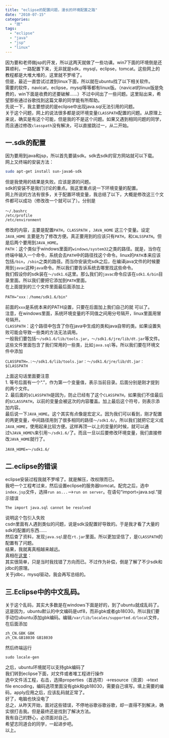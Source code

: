 ```yaml
---
title: "eclipse的配置问题，漫长的环境配置之路"
date: "2010-07-15"
categories: 
  - "技"
tags: 
  - "eclipse"
  - "java"
  - "jsp"
  - "linux"
---
```


因为要和老师做jsp的开发，所以这两天就做了一些功课。win7下面的环境倒是还算顺利，一路配置下来，无非就是sdk，mysql，eclipse，tomcat。这些网上的教程都是大堆大堆的，这里就不罗嗦了。  
但是，最近一直尝试过渡到linux下面，所以就在ubuntu找了以下相关软件。  
需要的软件，navicat，eclipse，mysql等等都有linux版。（navicat的linux版是免费的，win下面是收费的还要破解……）不过中间出了一些问题。这里贴出来，希望那些通过谷歌找到这篇文章的同学能有所帮助。  
先说一下，我主要想说的是eclipse中出现java.sql无法引用的问题。  
关于这个问题，网上的说法很多都是说环境变量`CLASSPATH`配置的问题。从原理上来说，确实是有这个可能，但是我的不是这个问题。如果又遇到相同问题的同学，而且通过修改`classpath`没有解决，可以直接跳过一，从二开始。  

## 一.sdk的配置

因为要用到java和jsp，所以首先要装sdk。sdk去sdk的官方网站就可以下载。  
网上又终端的安装方法：

```bash
sudo apt-get install sun-java6-sdk
```

但是我使用的结果是失败。应该是源的问题。  
sdk的安装不是我们讨论的重点。我这里重点说一下环境变量的配置。  
网上所说的方法有很多，关于配置环境变量，我总结了以下，大概是修改这三个文件都可以成功（修改改一个就可以了）。分别是

```
～/.bashrc
/etc/profile
/etc/environment
```

修改的内容，主要是配置`PATH`，`CLASSPATH` ，`JAVA_HOME` 这三个变量。设定`JAVA_HOME` 主要是为了修改方便。真正要用到的应该只有`PATH`，和`CALSSPATH`。但是后两个要用到`JAVA_HOME`。  
`PATH`：这个类似于windows里面的`windows/system32`之类的路径。就是，当你在终端中输入一个命令，系统会去`PATH`中的路径找这个命令。linux的`PATH`本来应该包括`/bin`，`/sbin`之类的路径。而当你安装完sdk之后，在编译java文件的时候要用到`javac`这种`java`命令。所以我们要告诉系统去哪里找这些命令。  
我们假设你的sdk装在`～/sdk1.6`这里。那么我们的`javac`命令应该在`sdk1.6/bin`目录里面。所以我们要把它添加到`PATH`里面。  
在上面提到的三个文件里面最后面添加上

```
PATH="xxx：/home/sdk1.6/bin"
```

前面的`xxx`是系统本来的PATH设置，只要在后面加上我们自己的就 可以了。  
注意，在windows里面，系统环境变量的不同值之间用分号隔开，linux里面用冒号隔开。  
`CLASSPATH`：这个路径中包含了你在java中生成的类和java自带的类。如果设置失败可能会导致一些类的方法无法调用。  
一般我们要包括`～/sdk1.6/lib/tools.jar`，`～/sdk1.6/jre/lib/dt.jar`等文件。这些文件里面包含了我们常用的一些类，比如`java.sql`等。所以我们要在环境文件中添加

```
CLASSPATH=.:～/sdk1.6/lib/tools.jar：～/sdk1.6/jre/lib/dt.jar：$CLASSPATH
```

上面这句话里面要注意  
1\. 等号后面有一个“.”，作为第一个变量值，表示当前目录。后面分别是刚才提到的两个文件。  
2\. 最后面的`$CLASSPATH`是因为，防止已经有了这个`CLASSPATH`，如果我们不佳最后的`$CLASSPATH`，以前的变量会被这次的内容覆盖。加上最后这个符号，则表示添加内容。  
最后说一下`JAVA_HOME`。这个其实有点像是宏定义。因为我们可以看到，刚才配置的两更变量，中间路径用到了很多相同的路径`～/sdk1.6/`。所以我们就把它定义成`JAVA_HOME`，使用起来比较方便。这样再顶一以上的变量的时候，就可以通过`%JAVA_HOME%`来引用`～/sdk1.6/`了。而且一旦以后要修改环境变量，我们直接修改`JAVA_HOME`就行了。

```
JAVA_HOME=～/sdk1.6/
```

## 二.eclipse的错误

eclipse安装过程我就不罗嗦了。就是解压，改权限而已。  
我吧一个工程考过来，然后设置eclipse的服务器tomcat。配完之后，选中`index.jsp`文件，选择`run as...`\-->`run on server`。在语句“import=java.sql.”提示错误

```
The import java.sql cannot be resolved
```

说明这个包引入失败  
csdn里面有人遇到类似的问题，说是sdk没配置好导致的。于是我才看了大量的sdk的配置的东西……  
然后查了资料，发现`java.sql`是在`rt.jar`里面。所以更加坚信了，是`CLASSPATH`的配置有了问题。  
结果，我就离真相越来越远。  
真相在[这里](http://blog.csdn.net/JeamKing/archive/2010/04/30/5544896.aspx)：  
其实很简单，只是当时我找错了方向而已。不过作为补偿，倒是了解了不少sdk和jdbc的原理。  
关于jdbc，mysql驱动，我会再写总结的。

## 三.Eclipse中的中文乱码。

关于这个乱码，其实大多数是在windows下面是好的，到了ubuntu就成乱码了。这是因为，ubuntu默认的中文编码是utf8，而非gbk或者gb18030。所以我们要手动位ubuntu添加gbk编码。编辑`/var/lib/locales/supported.d/local`文件，在后面添加

```
zh_CN.GBK GBK
zh_CN.GB18030 GB18030
```

然后终端运行

```
sudo locale-gen
```

之后，ubuntu环境就可以支持gbk编码了  
我们转到eclipse下面，对文件或者堆工程进行操作  
选中文件活工程，右击，选择properties（首选项）->resource（资源）->text file encoding，编码选项里面没有gbk和gb18030，需要自己填写。填上需要的编码，apply应用之后，应该乱码就正常了。  
好了，电脑也快没电了  
总之，从昨天开始，面对这些错误，不停地谷歌谷歌谷歌，却一直得不到解决，确实很打击我。但是最终还是找到了解决方法。  
我有自己的野心，必须面对自己。  
希望志同道合的同学，一起进步吧。  
以上。
